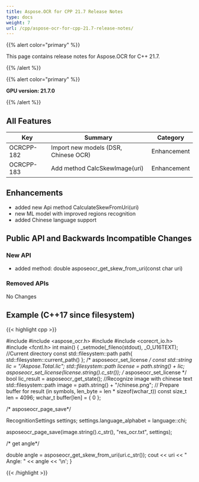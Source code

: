 ```yaml
---
title: Aspose.OCR for CPP 21.7 Release Notes
type: docs
weight: 7
url: /cpp/aspose-ocr-for-cpp-21.7-release-notes/
---
```


{{% alert color="primary" %}}

This page contains release notes for Aspose.OCR for C++ 21.7.

{{% /alert %}}

{{% alert color="primary" %}}

**GPU version: 21.7.0**

{{% /alert %}}

## All Features

|Key|Summary|Category|
|---|---|---|
|OCRCPP-182| Import new models (DSR, Chinese OCR)|Enhancement|
|OCRCPP-183| Add method CalcSkewImage(uri)|Enhancement|

## Enhancements

- added new Api method CalculateSkewFromUri(uri)
- new ML model with improved regions recognition
- added Chinese language support


## Public API and Backwards Incompatible Changes

### New API

- added method: double asposeocr_get_skew_from_uri(const char uri)



### Removed APIs

No Changes

## Example (C++17 since filesystem)

{{< highlight cpp >}}

#include <iostream>
#include <aspose_ocr.h>
#include <filesystem>
#include <corecrt_io.h>
#include <fcntl.h>
int main()
{
_setmode(_fileno(stdout), _O_U16TEXT);
//Current directory const
std::filesystem::path path{ std::filesystem::current_path() };
/* asposeocr_set_license */
const std::string lic = "/Aspose.Total.lic";
std::filesystem::path license = path.string() + lic;
asposeocr_set_license(license.string().c_str());
/* asposeocr_set_license */
bool lic_result = asposeocr_get_state();
//Recognize image with chinese text
std::filesystem::path image = path.string() + "/chinese.png";
// Prepare buffer for result (in symbols, len_byte = len * sizeof(wchar_t))
const size_t len = 4096; 
wchar_t buffer[len] = { 0 };
 
 /* asposeocr_page_save*/

RecognitionSettings settings;
settings.language_alphabet = language::chi;

asposeocr_page_save(image.string().c_str(), "res_ocr.txt", settings);

 /* get angle*/
 
double angle = asposeocr_get_skew_from_uri(uri.c_str());
cout << uri << " Angle: " << angle << '\n';
}

{{< /highlight >}}

